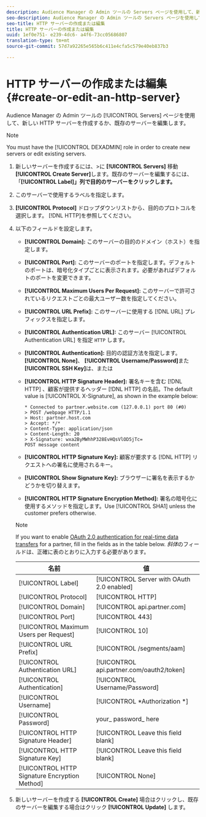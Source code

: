 ```yaml
---
description: Audience Manager の Admin ツールの Servers ページを使用して、新しい HTTP サーバーを作成するか、既存のサーバーを編集します。
seo-description: Audience Manager の Admin ツールの Servers ページを使用して、新しい HTTP サーバーを作成するか、既存のサーバーを編集します。
seo-title: HTTP サーバーの作成または編集
title: HTTP サーバーの作成または編集
uuid: 1ef0e751- e239-4dc6- a4f6-73cc05686807
translation-type: tm+mt
source-git-commit: 57d7a92265e565b6c411e4cfa5c579e40eb837b3

---
```



# HTTP サーバーの作成または編集 {#create-or-edit-an-http-server}

Audience Manager の Admin ツールの [!UICONTROL Servers] ページを使用して、新しい HTTP サーバーを作成するか、既存のサーバーを編集します。

>[!NOTE]
>
>You must have the [!UICONTROL DEXADMIN] role in order to create new servers or edit existing servers.

1. 新しいサーバーを作成するには、&gt;に **[!UICONTROL Servers]** 移動 **[!UICONTROL Create Server]**&#x200B;します。既存のサーバーを編集するには、「**[!UICONTROL Label]」列で目的のサーバーをクリックします。**
1. このサーバーで使用するラベルを指定します。
1. **[!UICONTROL Protocol]** ドロップダウンリストから、目的のプロトコルを選択します。 [!DNL HTTP]を参照してください。
1. 以下のフィールドを設定します。

   * **[!UICONTROL Domain]:** このサーバーの目的のドメイン（ホスト）を指定します。
   * **[!UICONTROL Port]:** このサーバーのポートを指定します。デフォルトのポートは、暗号化タイプごとに表示されます。必要があればデフォルトのポートを変更できます。
   * **[!UICONTROL Maximum Users Per Request]:** このサーバーで許可されているリクエストごとの最大ユーザー数を指定してください。
   * **[!UICONTROL URL Prefix]:** このサーバーに使用する [!DNL URL] プレフィックスを指定します。
   * **[!UICONTROL Authentication URL]:** このサーバー [!UICONTROL Authentication URL] を指定 `HTTP` します。
   * **[!UICONTROL Authentication]:** 目的の認証方法を指定します。 **[!UICONTROL None]**、 **[!UICONTROL Username/Password]**&#x200B;また **[!UICONTROL SSH Key]**&#x200B;は、または
   * **[!UICONTROL HTTP Signature Header]:** 署名キーを含む [!DNL HTTP] 、顧客が提供するヘッダー [!DNL HTTP] の名前。The default value is [!UICONTROL X-Signature], as shown in the example below:

      ```
      * Connected to partner.website.com (127.0.0.1) port 80 (#0)
      > POST /webpage HTTP/1.1
      > Host: partner.host.com
      > Accept: */*
      > Content-Type: application/json
      > Content-Length: 20
      > X-Signature: wxa2ByMWhhP328EvHQsVlOD5jTc=
      POST message content
      ```

   * **[!UICONTROL HTTP Signature Key]:** 顧客が要求する [!DNL HTTP] リクエストへの署名に使用されるキー。
   * **[!UICONTROL Show Signature Key]:** ブラウザーに署名を表示するかどうかを切り替えます。
   * **[!UICONTROL HTTP Signature Encryption Method]:** 署名の暗号化に使用するメソッドを指定します。Use [!UICONTROL SHA1] unless the customer prefers otherwise.
   >[!NOTE]
   >
   >If you want to enable [OAuth 2.0 authentication for real-time data transfers](https://docs.adobe.com/help/en/audience-manager/user-guide/implemenation-integration-guides/receiving-audience-data/real-time-outbound-transfers/oauth-in-outbound-transfers.html) for a partner, fill in the fields as in the table below. *斜体*&#x200B;のフィールドは、正確に表のとおりに入力する必要があります。

   | 名前 | 値 |
   |---|---|
   | [!UICONTROL Label] | [!UICONTROL Server with OAuth 2.0 enabled] |
   | [!UICONTROL Protocol] | [!UICONTROL HTTP] |
   | [!UICONTROL Domain] | [!UICONTROL api.partner.com] |
   | [!UICONTROL Port] | [!UICONTROL 443] |
   | [!UICONTROL Maximum Users per Request] | [!UICONTROL 10] |
   | [!UICONTROL URL Prefix] | [!UICONTROL /segments/aam] |
   | [!UICONTROL Authentication URL] | [!UICONTROL api.partner.com/oauth2/token] |
   | [!UICONTROL Authentication] | [!UICONTROL Username/Password] |
   | [!UICONTROL Username] | [!UICONTROL *Authorization *] |
   | [!UICONTROL Password] | your_ password_ here |
   | [!UICONTROL HTTP Signature Header] | [!UICONTROL Leave this field blank] |
   | [!UICONTROL HTTP Signature Key] | [!UICONTROL Leave this field blank] |
   | [!UICONTROL HTTP Signature Encryption Method] | [!UICONTROL None] |

1. 新しいサーバーを作成する **[!UICONTROL Create]** 場合はクリックし、既存のサーバーを編集する場合はクリック **[!UICONTROL Update]** します。